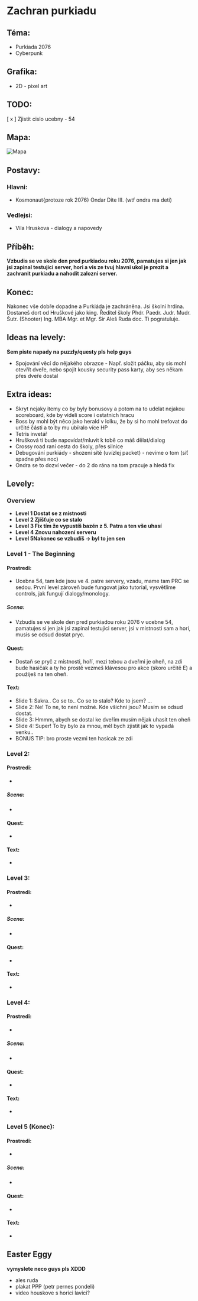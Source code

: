# Zachran purkiadu
## Téma:
* Purkiada 2076
* Cyberpunk

## Grafika:
* 2D - pixel art

## TODO:
[ x ] Zjistit cislo ucebny - 54
## Mapa:

![Mapa](https://github.com/karl0st/zachran-purkiadu/blob/temp/mapa.png)
## Postavy:

### Hlavni:
* Kosmonaut{protoze rok 2076} Ondar Dite III. (wtf ondra ma deti)
### Vedlejsi:
* Vila Hruskova - dialogy a napovedy
## Příběh:
 **Vzbudis se ve skole den pred purkiadou roku 2076, pamatujes si jen jak jsi zapinal testujici server, hori a vis ze tvuj hlavni ukol je prezit a zachranit purkiadu a nahodit zalozni server.**

## Konec:
Nakonec vše dobře dopadne a Purkiáda je zachráněna. Jsi školní hrdina. Dostaneš dort od Hruškové jako king. Ředitel školy Phdr. Paedr. Judr. Mudr. Šutr. (Shooter) Ing. MBA Mgr. et Mgr. Sir Aleš Ruda doc. Ti pogratuluje.

## Ideas na levely:
__Sem piste napady na puzzly/questy pls help guys__
* Spojování věcí do nějakého obrazce - Např. složit páčku, aby sis mohl otevřít dveře, nebo spojit kousky security pass karty, aby ses někam přes dveře dostal
## Extra ideas:
* Skryt nejaky itemy co by byly bonusovy a potom na to udelat nejakou scoreboard, kde by videli score i ostatnich hracu
* Boss by mohl být něco jako herald v lolku, že by si ho mohl trefovat do určité části a to by mu ubíralo více HP
* Tetris invetář
* Hrušková ti bude napovídat/mluvit k tobě co máš dělat/dialog
* Crossy road raní cesta do školy, přes silnice
* Debugování purkiády - shození sítě (uvízlej packet) - nevíme o tom (síť spadne přes noc)
* Ondra se to dozví večer - do 2 do rána na tom pracuje a hledá fix


## Levely:
### Overview
* **Level 1 Dostat se z místnosti**
* **Level 2 Zjišťuje co se stalo**
* **Level 3 Fix tím že vypustíš bazén z 5. Patra a ten vše uhasí**
* **Level 4 Znovu nahození serveru**
 * **Level 5Nakonec se vzbudíš -> byl to jen sen**


### Level 1 - The Beginning

#### Prostredi:
* Ucebna 54, tam kde jsou ve 4. patre servery, vzadu, mame tam PRC se sedou. První level zároveň bude fungovat jako tutorial, vysvětlíme controls, jak fungují dialogy/monology.
##### Scena:
* Vzbudis se ve skole den pred purkiadou roku 2076 v ucebne 54, pamatujes si jen jak jsi zapinal testujici server, jsi v mistnosti sam a hori, musis se odsud dostat pryc.
#### Quest:
* Dostaň se pryč z místnosti, hoří, mezi tebou a dveřmi je oheň, na zdi bude hasičák a ty ho prostě vezmeš klávesou pro akce (skoro určitě E) a použiješ na ten oheň.
#### Text:
* Slide 1:
Sakra.. Co se to.. Co se to stalo? Kde to jsem? ... 
* Slide 2:
Ne! To ne, to není možné. Kde všichni jsou? Musím se odsud dostat.
* Slide 3:
Hmmm, abych se dostal ke dveřím musím nějak uhasit ten oheň
* Slide 4:
Super! To by bylo za mnou, měl bych zjistit jak to vypadá venku..
* BONUS TIP:
bro proste vezmi ten hasicak ze zdi

### Level 2:

#### Prostredi:
*
##### Scena:
*
#### Quest:
*
#### Text:
*
### Level 3:

#### Prostredi:
*
##### Scena:
*
#### Quest:
*
#### Text:
*
### Level 4:

#### Prostredi:
*
##### Scena:
*
#### Quest:
*
#### Text:
*
### Level 5 (Konec):

#### Prostredi:
*
##### Scena:
*
#### Quest:
*
#### Text:
*
## Easter Eggy
**vymyslete neco guys pls XDDD**
* ales ruda 
* plakat PPP (petr pernes pondeli)
* video houskove s horici lavici?
